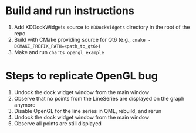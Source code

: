 # Build and run instructions

1. Add KDDockWidgets source to `KDDockWidgets` directory in the root of the repo
2. Build with CMake providing source for Qt6 (e.g., `cmake -DCMAKE_PREFIX_PATH=<path_to_qt6>`)
3. Make and run `charts_opengl_example`

# Steps to replicate OpenGL bug
1. Undock the dock widget window from the main window
2. Observe that no points from the LineSeries are displayed on the graph anymore
3. Disable OpenGL for the line series in QML, rebuild, and rerun
4. Undock the dock widget window from the main window
5. Observe all points are still displayed
